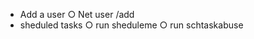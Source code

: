 - Add a user
    ○ Net user <username> <password> /add
- sheduled tasks
    ○ run sheduleme
    ○ run schtaskabuse